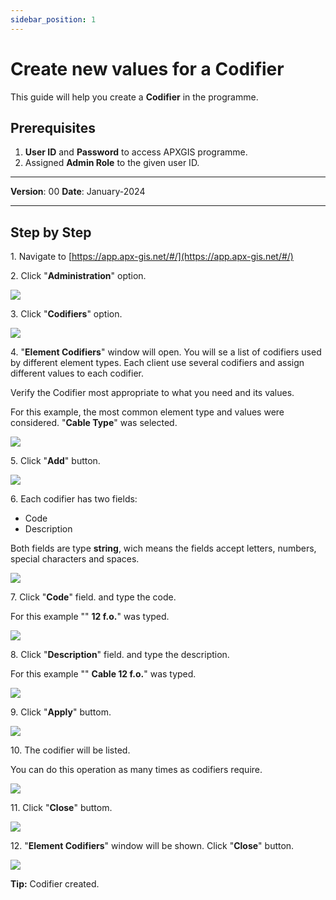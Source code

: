 ```yaml
---
sidebar_position: 1
---
```


# Create new values for a Codifier

This guide will help you create a **Codifier** in the programme.

## **Prerequisites**
1.	**User ID** and **Password** to access APXGIS programme.
2.	Assigned **Admin Role** to the given user ID.


------------

**Version**: 00
**Date**: January-2024

------------
## **Step by Step**


1\. Navigate to [https://app.apx-gis.net/#/](https://app.apx-gis.net/#/)


2\. Click "**Administration**" option.

![](/img/downloads/01-create-codifier_1.jpeg)


3\. Click "**Codifiers**" option.

![](/img/downloads/01-create-codifier_2.jpeg)


4\. "**Element Codifiers**" window will open. You will se a list of codifiers used by different element types. Each client use several codifiers and assign different values to each codifier.

Verify the Codifier most appropriate to what you need and its values.

For this example, the most common element type and values were considered. "**Cable Type**" was selected.

![](/img/downloads/01-create-codifier_3.jpeg)


5\. Click "**Add**" button.

![](/img/downloads/01-create-codifier_4.jpeg)


6\. Each codifier has two fields:

- Code
- Description

Both fields are type **string**, wich means the fields accept letters, numbers, special characters and spaces.

![](/img/downloads/01-create-codifier_5.jpeg)


7\. Click "**Code**" field. and type the code.

For this example "" **12 f.o.**" was typed.

![](/img/downloads/01-create-codifier_6.jpeg)


8\. Click "**Description**" field. and type the description.

For this example "" **Cable 12 f.o.**" was typed.

![](/img/downloads/01-create-codifier_7.jpeg)


9\. Click "**Apply**" buttom.

![](/img/downloads/01-create-codifier_8.jpeg)


10\. The codifier will be listed.

You can do this operation as many times as codifiers require.

![](/img/downloads/01-create-codifier_9.jpeg)


11\. Click "**Close**" buttom.

![](/img/downloads/01-create-codifier_10.jpeg)


12\. "**Element Codifiers**" window will be shown. Click "**Close**" button.

![](/img/downloads/01-create-codifier_11.jpeg)


**Tip:** Codifier created.

